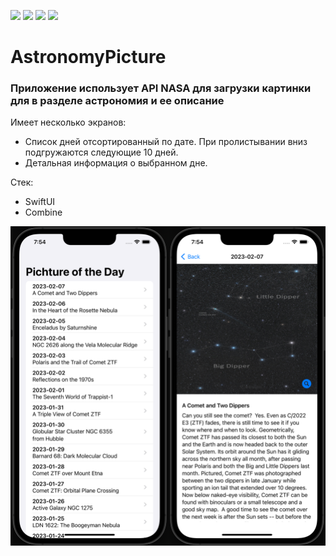 ![](https://img.shields.io/badge/Swift-5.5-informational?style=flat)
![](https://img.shields.io/badge/iOS-15.5-informational?style=flat)
![](https://img.shields.io/badge/SwiftUI-informational?style=flat)
![](https://img.shields.io/badge/Combine-informational?style=flat)


# AstronomyPicture

### Приложение использует API NASA для загрузки картинки для в разделе астрономия и ее описание

Имеет несколько экранов:
- Список дней отсортированный по дате. При пролистывании вниз подгружаются следующие 10 дней.
- Детальная информация о выбранном дне.

Стек:
- SwiftUI
- Combine

![](https://github.com/AndreyK-16/AstronomyPicture/blob/main/img/screenshot.png)



